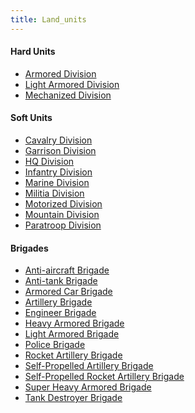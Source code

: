 ```yaml
---
title: Land_units
---
```



####  Hard Units 

-   [Armored Division](/wiki/Armored_Division "Armored Division")
-   [Light Armored
    Division](/wiki/Light_Armored_Division "Light Armored Division")
-   [Mechanized
    Division](/wiki/Mechanized_Division "Mechanized Division")

####  Soft Units 

-   [Cavalry Division](/wiki/Cavalry_Division "Cavalry Division")
-   [Garrison Division](/wiki/Garrison_Division "Garrison Division")
-   [HQ Division](/wiki/HQ_Division "HQ Division")
-   [Infantry Division](/wiki/Infantry_Division "Infantry Division")
-   [Marine Division](/wiki/Marine_Division "Marine Division")
-   [Militia Division](/wiki/Militia_Division "Militia Division")
-   [Motorized Division](/wiki/Motorized_Division "Motorized Division")
-   [Mountain Division](/wiki/Mountain_Division "Mountain Division")
-   [Paratroop Division](/wiki/Paratroop_Division "Paratroop Division")

####  Brigades 

-   [Anti-aircraft
    Brigade](/wiki/Anti-aircraft_Brigade "Anti-aircraft Brigade")
-   [Anti-tank Brigade](/wiki/Anti-tank_Brigade "Anti-tank Brigade")
-   [Armored Car
    Brigade](/wiki/Armored_Car_Brigade "Armored Car Brigade")
-   [Artillery Brigade](/wiki/Artillery_Brigade "Artillery Brigade")
-   [Engineer Brigade](/wiki/Engineer_Brigade "Engineer Brigade")
-   [Heavy Armored
    Brigade](/wiki/Heavy_Armored_Brigade "Heavy Armored Brigade")
-   [Light Armored
    Brigade](/wiki/Light_Armored_Brigade "Light Armored Brigade")
-   [Police Brigade](/wiki/Police_Brigade "Police Brigade")
-   [Rocket Artillery
    Brigade](/wiki/Rocket_Artillery_Brigade "Rocket Artillery Brigade")
-   [Self-Propelled Artillery
    Brigade](/wiki/Self-Propelled_Artillery_Brigade "Self-Propelled Artillery Brigade")
-   [Self-Propelled Rocket Artillery
    Brigade](/wiki/Self-Propelled_Rocket_Artillery_Brigade "Self-Propelled Rocket Artillery Brigade")
-   [Super Heavy Armored
    Brigade](/wiki/Super_Heavy_Armored_Brigade "Super Heavy Armored Brigade")
-   [Tank Destroyer
    Brigade](/wiki/Tank_Destroyer_Brigade "Tank Destroyer Brigade")
